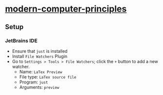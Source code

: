 # [modern-computer-principles](https://github.com/TypingHare/modern-computer-principles)

## Setup

### JetBrains IDE

- Ensure that `just` is installed
- Install `File Watchers` Plugin
- Go to `Settings > Tools > File Watchers`; click the `+` button to add a new watcher.
  - Name: `LaTex Preview`
  - File type: `LaTex source file`
  - Program: `just`
  - Arguments: `preview`